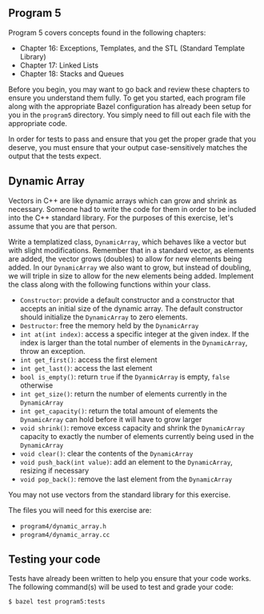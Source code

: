 Program 5
---------
Program 5 covers concepts found in the following chapters:

- Chapter 16: Exceptions, Templates, and the STL (Standard Template Library)
- Chapter 17: Linked Lists
- Chapter 18: Stacks and Queues

Before you begin, you may want to go back and review these chapters to ensure you understand them
fully. To get you started, each program file along with the appropriate Bazel configuration has
already been setup for you in the `program5` directory. You simply need to fill out each file with
the appropriate code.

In order for tests to pass and ensure that you get the proper grade that you deserve, you must
ensure that your output case-sensitively matches the output that the tests expect.

Dynamic Array
-------------
Vectors in C++ are like dynamic arrays which can grow and shrink as necessary. Someone had to write
the code for them in order to be included into the C++ standard library. For the purposes of this
exercise, let's assume that you are that person.

Write a templatized class, `DynamicArray`, which behaves like a vector but with slight
modifications. Remember that in a standard vector, as elements are added, the vector grows (doubles)
to allow for new elements being added. In our `DynamicArray` we also want to grow, but instead of
doubling, we will triple in size to allow for the new elements being added. Implement the class
along with the following functions within your class.

- `Constructor`: provide a default constructor and a constructor that accepts an initial size of the
  dynamic array. The default constructor should initialize the `DynamicArray` to zero elements.
- `Destructor`: free the memory held by the `DynamicArray`
- `int at(int index)`: access a specific integer at the given index. If the index is larger than
  the total number of elements in the `DynamicArray`, throw an exception.
- `int get_first()`: access the first element
- `int get_last()`: access the last element
- `bool is_empty()`: return `true` if the `DyanmicArray` is empty, `false` otherwise
- `int get_size()`: return the number of elements currently in the `DynamicArray`
- `int get_capacity()`: return the total amount of elements the `DynamicArray` can hold before it
  will have to grow larger
- `void shrink()`: remove excess capacity and shrink the `DynamicArray` capacity to exactly the
  number of elements currently being used in the `DynamicArray`
- `void clear()`: clear the contents of the `DynamicArray`
- `void push_back(int value)`: add an element to the `DynamicArray`, resizing if necessary
- `void pop_back()`: remove the last element from the `DynamicArray`

You may not use vectors from the standard library for this exercise.

The files you will need for this exercise are:

- `program4/dynamic_array.h`
- `program4/dynamic_array.cc`

Testing your code
-----------------
Tests have already been written to help you ensure that your code works. The following command(s)
will be used to test and grade your code:

    $ bazel test program5:tests
